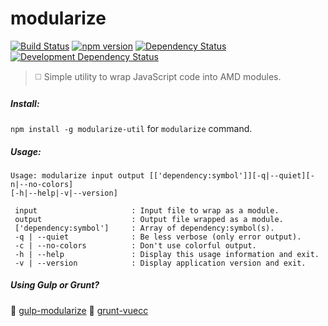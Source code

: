 # modularize
[![Build Status](https://travis-ci.org/stpettersens/modularize.png?branch=master)](https://travis-ci.org/stpettersens/modularize)
[![npm version](https://badge.fury.io/js/modularize-util.svg)](http://npmjs.org/package/modularize-util)
[![Dependency Status](https://david-dm.org/stpettersens/modularize.png?theme=shields.io)](https://david-dm.org/stpettersens/modularize) [![Development Dependency Status](https://david-dm.org/stpettersens/modularize/dev-status.png?theme=shields.io)](https://david-dm.org/stpettersens/modularize#info=devDependencies)

> :white_medium_square: Simple utility to wrap JavaScript code into AMD modules.

##### Install:

`npm install -g modularize-util` for `modularize` command.

##### Usage: 

```
Usage: modularize input output [['dependency:symbol']][-q|--quiet][-n|--no-colors]
[-h|--help|-v|--version]

 input                     : Input file to wrap as a module.
 output                    : Output file wrapped as a module.
 ['dependency:symbol']     : Array of dependency:symbol(s).
 -q | --quiet              : Be less verbose (only error output).
 -c | --no-colors          : Don't use colorful output.
 -h | --help               : Display this usage information and exit.
 -v | --version            : Display application version and exit.
 ```

##### Using Gulp or Grunt?

:tropical_drink: [gulp-modularize](http://github.com/stpettersens/gulp-modularize)
:boar: [grunt-vuecc](http://github.com/stpettersens/grunt-modularize)
